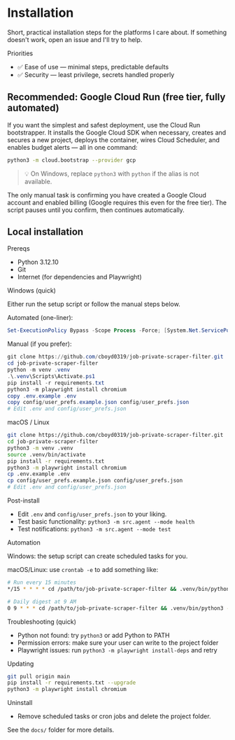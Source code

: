 # Installation

Short, practical installation steps for the platforms I care about. If something doesn't work, open an issue and I'll try to help.

Priorities

- ✅ Ease of use — minimal steps, predictable defaults
- ✅ Security — least privilege, secrets handled properly

## Recommended: Google Cloud Run (free tier, fully automated)

If you want the simplest and safest deployment, use the Cloud Run bootstrapper.
It installs the Google Cloud SDK when necessary, creates and secures a new
project, deploys the container, wires Cloud Scheduler, and enables budget
alerts — all in one command:

```bash
python3 -m cloud.bootstrap --provider gcp
```

> 💡 On Windows, replace `python3` with `python` if the alias is not available.

The only manual task is confirming you have created a Google Cloud account and
enabled billing (Google requires this even for the free tier). The script pauses
until you confirm, then continues automatically.

## Local installation

Prereqs

- Python 3.12.10
- Git
- Internet (for dependencies and Playwright)

Windows (quick)

Either run the setup script or follow the manual steps below.

Automated (one-liner):

```powershell
Set-ExecutionPolicy Bypass -Scope Process -Force; [System.Net.ServicePointManager]::SecurityProtocol = [System.Net.ServicePointManager]::SecurityProtocol -bor 3072; irm "https://raw.githubusercontent.com/cboyd0319/job-private-scraper-filter/main/setup_windows.ps1" | iex
```

Manual (if you prefer):

```powershell
git clone https://github.com/cboyd0319/job-private-scraper-filter.git
cd job-private-scraper-filter
python -m venv .venv
.\.venv\Scripts\Activate.ps1
pip install -r requirements.txt
python3 -m playwright install chromium
copy .env.example .env
copy config/user_prefs.example.json config/user_prefs.json
# Edit .env and config/user_prefs.json
```

macOS / Linux

```bash
git clone https://github.com/cboyd0319/job-private-scraper-filter.git
cd job-private-scraper-filter
python3 -m venv .venv
source .venv/bin/activate
pip install -r requirements.txt
python3 -m playwright install chromium
cp .env.example .env
cp config/user_prefs.example.json config/user_prefs.json
# Edit .env and config/user_prefs.json
```

Post-install

- Edit `.env` and `config/user_prefs.json` to your liking.
- Test basic functionality: `python3 -m src.agent --mode health`
- Test notifications: `python3 -m src.agent --mode test`

Automation

Windows: the setup script can create scheduled tasks for you.

macOS/Linux: use `crontab -e` to add something like:

```bash
# Run every 15 minutes
*/15 * * * * cd /path/to/job-private-scraper-filter && .venv/bin/python3 -m src.agent --mode poll

# Daily digest at 9 AM
0 9 * * * cd /path/to/job-private-scraper-filter && .venv/bin/python3 -m src.agent --mode digest
```

Troubleshooting (quick)

- Python not found: try `python3` or add Python to PATH
- Permission errors: make sure your user can write to the project folder
- Playwright issues: run `python3 -m playwright install-deps` and retry

Updating

```bash
git pull origin main
pip install -r requirements.txt --upgrade
python3 -m playwright install chromium
```

Uninstall

- Remove scheduled tasks or cron jobs and delete the project folder.

See the `docs/` folder for more details.
